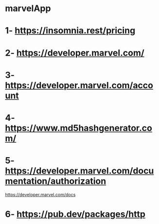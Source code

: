 # marvelApp
# 1- https://insomnia.rest/pricing
# 2- https://developer.marvel.com/
# 3- https://developer.marvel.com/account
# 4- https://www.md5hashgenerator.com/
# 5- https://developer.marvel.com/documentation/authorization 
   https://developer.marvel.com/docs
# 6- https://pub.dev/packages/http
